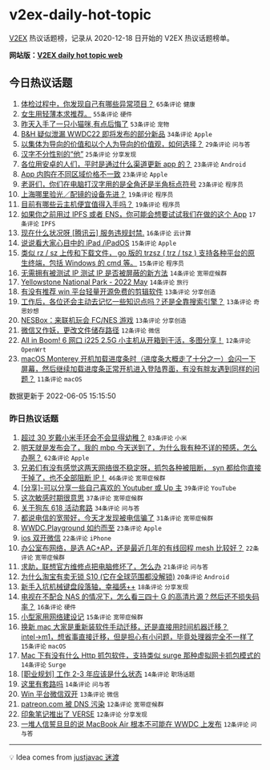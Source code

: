 # v2ex-daily-hot-topic

[V2EX](https://www.v2ex.com/) 热议话题榜，记录从 2020-12-18 日开始的 V2EX 热议话题榜单。

**网站版：[V2EX daily hot topic web](https://boojack.github.io/v2ex-daily-hot-topic-web/)**

## 今日热议话题

<!-- TODAY BEGIN -->

1. [体检过程中，你发现自己有哪些异常项目？](https://www.v2ex.com/t/857329) `65条评论` `健康`
1. [女生用轻薄本求推荐。](https://www.v2ex.com/t/857325) `55条评论` `硬件`
1. [昨天入手了一只小猫咪,有点后悔了](https://www.v2ex.com/t/857385) `53条评论` `宠物`
1. [B&H 疑似泄漏 WWDC22 即将发布的部分新品](https://www.v2ex.com/t/857369) `34条评论` `Apple`
1. [以集体为导向的价值和以个人为导向的价值观，如何选择？](https://www.v2ex.com/t/857341) `29条评论` `问与答`
1. [汉字不分性别的“他”](https://www.v2ex.com/t/857418) `25条评论` `分享发现`
1. [各位用安卓的人们，平时是通过什么渠道更新 app 的？](https://www.v2ex.com/t/857373) `23条评论` `Android`
1. [App 内购在不同区域价格不一致](https://www.v2ex.com/t/857374) `23条评论` `Apple`
1. [老哥们，你们在电脑打汉字用的是全角还是半角标点符号](https://www.v2ex.com/t/857406) `23条评论` `程序员`
1. [上海哪里验光／配镜的设备先进？](https://www.v2ex.com/t/857389) `19条评论` `程序员`
1. [目前有哪些云主机便宜值得入手吗？](https://www.v2ex.com/t/857342) `19条评论` `程序员`
1. [如果你之前用过 IPFS 或者 ENS，你可能会想要试试我们在做的这个 App](https://www.v2ex.com/t/857404) `17条评论` `IPFS`
1. [现在什么状况呀 [腾讯云] 服务违规封禁.](https://www.v2ex.com/t/857334) `16条评论` `云计算`
1. [说说看大家心目中的 iPad /iPadOS](https://www.v2ex.com/t/857375) `15条评论` `Apple`
1. [类似 rz / sz 上传和下载文件， go 版的 trzsz ( trz / tsz ) 支持各种平台的原生终端，包括 Windows 的 cmd 等。](https://www.v2ex.com/t/857337) `15条评论` `程序员`
1. [无需拥有被测试 IP 测试 IP 是否被屏蔽的新方法](https://www.v2ex.com/t/857393) `14条评论` `宽带症候群`
1. [Yellowstone National Park - 2022 May](https://www.v2ex.com/t/857323) `14条评论` `旅行`
1. [有没有推荐 win 平台轻量开源免费的剪辑软件](https://www.v2ex.com/t/857392) `13条评论` `分享创造`
1. [工作后，各位还会主动去记忆一些知识点吗？还是全靠搜索引擎？](https://www.v2ex.com/t/857363) `13条评论` `奇思妙想`
1. [NESBox：来联机玩会 FC/NES 游戏](https://www.v2ex.com/t/857352) `13条评论` `分享创造`
1. [微信又作妖，更改文件储存路径](https://www.v2ex.com/t/857383) `12条评论` `微信`
1. [All in Boom! 6 网口 i225 2.5G 小主机从开箱到干活，多图分享！](https://www.v2ex.com/t/857328) `12条评论` `OpenWrt`
1. [macOS Monterey 开机加载进度条时（进度条大概走了十分之一）会闪一下屏幕，然后继续加载进度条正常开机进入登陆界面，有没有胖友遇到同样的问题？](https://www.v2ex.com/t/857411) `11条评论` `macOS`

数据更新于 2022-06-05 15:15:50

<!-- TODAY END -->

### 昨日热议话题

<!-- YESTERDAY BEGIN -->

1. [超过 30 岁戴小米手环会不会显得幼稚？](https://www.v2ex.com/t/857218) `83条评论` `小米`
1. [明天就是发布会了，我的 mbp 今天送到了，为什么我有种不详的预感，怎么办啊？](https://www.v2ex.com/t/857213) `62条评论` `Apple`
1. [兄弟们有没有感觉这两天网络很不稳定呀，抓包各种被阻断， syn 都给你直接干掉了，也不全部阻断 IP！](https://www.v2ex.com/t/857257) `46条评论` `宽带症候群`
1. [[分享]-可以分享一些自己喜欢的 Youtuber 或 Up 主](https://www.v2ex.com/t/857214) `39条评论` `YouTube`
1. [这次敏感时期很意思](https://www.v2ex.com/t/857259) `37条评论` `宽带症候群`
1. [关于狗东 618 活动套路](https://www.v2ex.com/t/857285) `34条评论` `问与答`
1. [都说电信的宽带好，今天才发现被电信骗了](https://www.v2ex.com/t/857227) `31条评论` `宽带症候群`
1. [WWDC.Playground 如约而至](https://www.v2ex.com/t/857240) `23条评论` `Apple`
1. [ios 双开微信](https://www.v2ex.com/t/857231) `22条评论` `iPhone`
1. [办公室布网络，是选 AC+AP，还是最近几年的有线回程 mesh 比较好？](https://www.v2ex.com/t/857273) `22条评论` `宽带症候群`
1. [求助，联想官方维修点把电脑修坏了，怎么办](https://www.v2ex.com/t/857207) `21条评论` `问与答`
1. [为什么淘宝有卖无锁 S10 (它在全球范围都没解锁)](https://www.v2ex.com/t/857205) `20条评论` `Android`
1. [新手入坑机械键盘段落轴，幸福感++](https://www.v2ex.com/t/857274) `18条评论` `分享发现`
1. [电视在不配合 NAS 的情况下，怎么看三四十 G 的高清片源？然后还不损失码率？](https://www.v2ex.com/t/857311) `16条评论` `硬件`
1. [小型家用网络建设记](https://www.v2ex.com/t/857280) `15条评论` `宽带症候群`
1. [换新 mac 大家是重新装软件手动迁移，还是直接用时间机器迁移？ intel→m1，想省事直接迁移，但是担心有小问题，毕竟处理器完全不一样了](https://www.v2ex.com/t/857217) `15条评论` `macOS`
1. [Mac 下有没有什么 Http 抓包软件，支持类似 surge 那种虚拟网卡抓包模式的](https://www.v2ex.com/t/857263) `14条评论` `Surge`
1. [[职业规划] 工作 2-3 年应该是什么状态](https://www.v2ex.com/t/857254) `14条评论` `职场话题`
1. [这里有套路吗](https://www.v2ex.com/t/857250) `14条评论` `问与答`
1. [Win 平台微信双开](https://www.v2ex.com/t/857243) `13条评论` `微信`
1. [patreon.com 被 DNS 污染](https://www.v2ex.com/t/857266) `12条评论` `宽带症候群`
1. [印象笔记推出了 VERSE](https://www.v2ex.com/t/857255) `12条评论` `分享发现`
1. [一堆人信誓旦旦的说 MacBook Air 根本不可能在 WWDC 上发布](https://www.v2ex.com/t/857248) `12条评论` `问与答`

<!-- YESTERDAY END -->

---

💡 Idea comes from [justjavac 迷渡](https://github.com/justjavac/)
